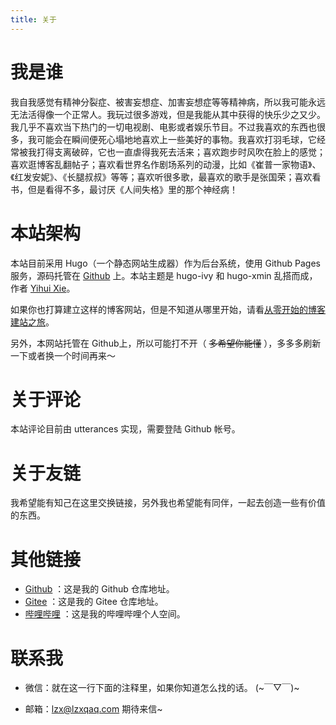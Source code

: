```yaml
---
title: 关于
---
```


# 我是谁

我自我感觉有精神分裂症、被害妄想症、加害妄想症等等精神病，所以我可能永远无法活得像一个正常人。我玩过很多游戏，但是我能从其中获得的快乐少之又少。我几乎不喜欢当下热门的一切电视剧、电影或者娱乐节目。不过我喜欢的东西也很多，我可能会在瞬间便死心塌地地喜欢上一些美好的事物。我喜欢打羽毛球，它经常被我打得支离破碎，它也一直虐得我死去活来；喜欢跑步时风吹在脸上的感觉；喜欢逛博客乱翻帖子；喜欢看世界名作剧场系列的动漫，比如《崔普一家物语》、《红发安妮》、《长腿叔叔》等等；喜欢听很多歌，最喜欢的歌手是张国荣；喜欢看书，但是看得不多，最讨厌《人间失格》里的那个神经病！

# 本站架构

本站目前采用 Hugo（一个静态网站生成器）作为后台系统，使用 Github Pages 服务，源码托管在 [Github](https://github.com/lzxqaq/source_lzxqaq.git) 上。本站主题是 hugo-ivy 和 hugo-xmin 乱搭而成，作者 [Yihui Xie](https://yihui.org/)。  

如果你也打算建立这样的博客网站，但是不知道从哪里开始，请看[从零开始的博客建站之旅](https://lzxqaq.com/series/%E4%BB%8E%E9%9B%B6%E5%BC%80%E5%A7%8B%E7%9A%84%E5%8D%9A%E5%AE%A2%E5%BB%BA%E7%AB%99%E4%B9%8B%E6%97%85/)。

另外，本网站托管在 Github上，所以可能打不开（ ~~多希望你能懂~~ ），多多多刷新一下或者换一个时间再来～

# 关于评论

本站评论目前由 utterances 实现，需要登陆 Github 帐号。

# 关于友链

我希望能有知己在这里交换链接，另外我也希望能有同伴，一起去创造一些有价值的东西。

# 其他链接

* [Github](https://github.com/lzxqaq) ：这是我的 Github 仓库地址。
* [Gitee](https://gitee.com/lzxqaq) ：这是我的 Gitee 仓库地址。
* [哔哩哔哩](https://space.bilibili.com/404289432) ：这是我的哔哩哔哩个人空间。

# 联系我
* 微信：就在这一行下面的注释里，如果你知道怎么找的话。 (~￣▽￣)~
<!-- * 微信号：BaiGei-Wan -->
* 邮箱：[lzx@lzxqaq.com](mailto:lzx@lzxqaq.com)  期待来信~ 